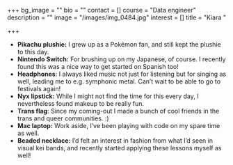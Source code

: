 +++
bg_image = ""
bio = ""
contact = []
course = "Data engineer"
description = ""
image = "/images/img_0484.jpg"
interest = []
title = "Kiara "

+++
* **Pikachu plushie:** I grew up as a Pokémon fan, and still kept the plushie to this day.
* **Nintendo Switch:** For brushing up on my Japanese, of course. I recently found this was a nice way to get started on Spanish too!
* **Headphones**: I always liked music not just for listening but for singing as well, leading me to e.g. symphonic metal. Can’t wait to be able to go to festivals again!
* **Nyx lipstick:** While I might not find the time for this every day, I nevertheless found makeup to be really fun.
* **Trans flag**: Since my coming-out I made a bunch of cool friends in the trans and queer communities. :)
* **Mac laptop:** Work aside, I’ve been playing with code on my spare time as well.
* **Beaded necklace:** I’d felt an interest in fashion from what I’d seen in visual kei bands, and recently started applying these lessons myself as well!